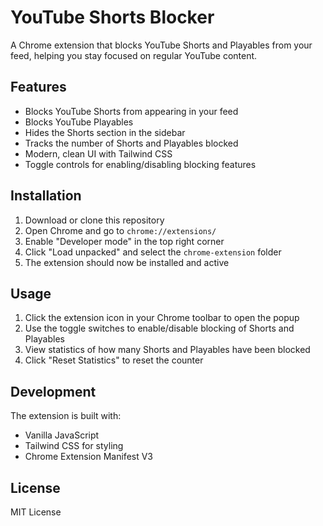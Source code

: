 # YouTube Shorts Blocker

A Chrome extension that blocks YouTube Shorts and Playables from your feed, helping you stay focused on regular YouTube content.

## Features

- Blocks YouTube Shorts from appearing in your feed
- Blocks YouTube Playables
- Hides the Shorts section in the sidebar
- Tracks the number of Shorts and Playables blocked
- Modern, clean UI with Tailwind CSS
- Toggle controls for enabling/disabling blocking features

## Installation

1. Download or clone this repository
2. Open Chrome and go to `chrome://extensions/`
3. Enable "Developer mode" in the top right corner
4. Click "Load unpacked" and select the `chrome-extension` folder
5. The extension should now be installed and active

## Usage

1. Click the extension icon in your Chrome toolbar to open the popup
2. Use the toggle switches to enable/disable blocking of Shorts and Playables
3. View statistics of how many Shorts and Playables have been blocked
4. Click "Reset Statistics" to reset the counter

## Development

The extension is built with:
- Vanilla JavaScript
- Tailwind CSS for styling
- Chrome Extension Manifest V3

## License

MIT License 